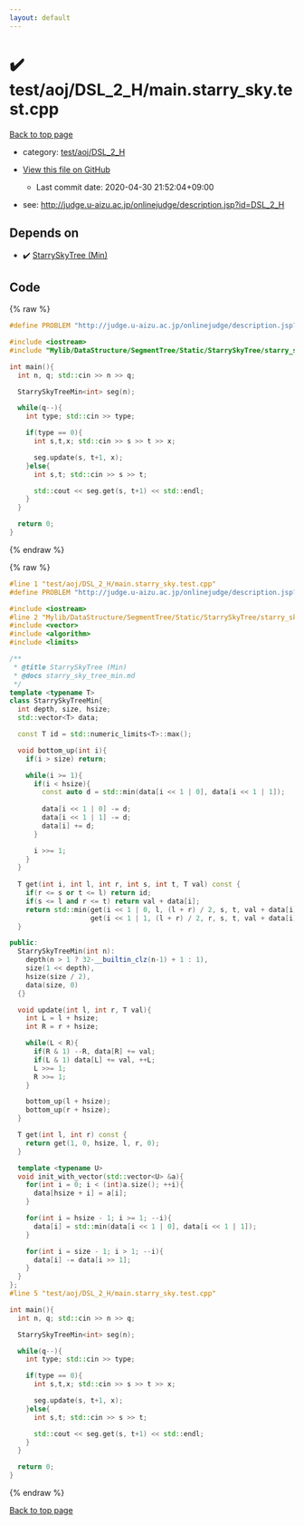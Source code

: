 ```yaml
---
layout: default
---
```


<!-- mathjax config similar to math.stackexchange -->
<script type="text/javascript" async
  src="https://cdnjs.cloudflare.com/ajax/libs/mathjax/2.7.5/MathJax.js?config=TeX-MML-AM_CHTML">
</script>
<script type="text/x-mathjax-config">
  MathJax.Hub.Config({
    TeX: { equationNumbers: { autoNumber: "AMS" }},
    tex2jax: {
      inlineMath: [ ['$','$'] ],
      processEscapes: true
    },
    "HTML-CSS": { matchFontHeight: false },
    displayAlign: "left",
    displayIndent: "2em"
  });
</script>

<script type="text/javascript" src="https://cdnjs.cloudflare.com/ajax/libs/jquery/3.4.1/jquery.min.js"></script>
<script src="https://cdn.jsdelivr.net/npm/jquery-balloon-js@1.1.2/jquery.balloon.min.js" integrity="sha256-ZEYs9VrgAeNuPvs15E39OsyOJaIkXEEt10fzxJ20+2I=" crossorigin="anonymous"></script>
<script type="text/javascript" src="../../../../assets/js/copy-button.js"></script>
<link rel="stylesheet" href="../../../../assets/css/copy-button.css" />


# :heavy_check_mark: test/aoj/DSL_2_H/main.starry_sky.test.cpp

<a href="../../../../index.html">Back to top page</a>

* category: <a href="../../../../index.html#dff63cd4dbbcc206af021772ba80d157">test/aoj/DSL_2_H</a>
* <a href="{{ site.github.repository_url }}/blob/master/test/aoj/DSL_2_H/main.starry_sky.test.cpp">View this file on GitHub</a>
    - Last commit date: 2020-04-30 21:52:04+09:00


* see: <a href="http://judge.u-aizu.ac.jp/onlinejudge/description.jsp?id=DSL_2_H">http://judge.u-aizu.ac.jp/onlinejudge/description.jsp?id=DSL_2_H</a>


## Depends on

* :heavy_check_mark: <a href="../../../../library/Mylib/DataStructure/SegmentTree/Static/StarrySkyTree/starry_sky_tree_min.cpp.html">StarrySkyTree (Min)</a>


## Code

<a id="unbundled"></a>
{% raw %}
```cpp
#define PROBLEM "http://judge.u-aizu.ac.jp/onlinejudge/description.jsp?id=DSL_2_H"

#include <iostream>
#include "Mylib/DataStructure/SegmentTree/Static/StarrySkyTree/starry_sky_tree_min.cpp"

int main(){
  int n, q; std::cin >> n >> q;

  StarrySkyTreeMin<int> seg(n);

  while(q--){
    int type; std::cin >> type;

    if(type == 0){
      int s,t,x; std::cin >> s >> t >> x;

      seg.update(s, t+1, x);
    }else{
      int s,t; std::cin >> s >> t;

      std::cout << seg.get(s, t+1) << std::endl;
    }
  }

  return 0;
}

```
{% endraw %}

<a id="bundled"></a>
{% raw %}
```cpp
#line 1 "test/aoj/DSL_2_H/main.starry_sky.test.cpp"
#define PROBLEM "http://judge.u-aizu.ac.jp/onlinejudge/description.jsp?id=DSL_2_H"

#include <iostream>
#line 2 "Mylib/DataStructure/SegmentTree/Static/StarrySkyTree/starry_sky_tree_min.cpp"
#include <vector>
#include <algorithm>
#include <limits>

/**
 * @title StarrySkyTree (Min)
 * @docs starry_sky_tree_min.md
 */
template <typename T>
class StarrySkyTreeMin{
  int depth, size, hsize;
  std::vector<T> data;

  const T id = std::numeric_limits<T>::max();

  void bottom_up(int i){
    if(i > size) return;

    while(i >= 1){
      if(i < hsize){
        const auto d = std::min(data[i << 1 | 0], data[i << 1 | 1]);
        
        data[i << 1 | 0] -= d;
        data[i << 1 | 1] -= d;
        data[i] += d;
      }

      i >>= 1;
    }
  }
  
  T get(int i, int l, int r, int s, int t, T val) const {
    if(r <= s or t <= l) return id;
    if(s <= l and r <= t) return val + data[i];
    return std::min(get(i << 1 | 0, l, (l + r) / 2, s, t, val + data[i]),
                    get(i << 1 | 1, (l + r) / 2, r, s, t, val + data[i]));
  }

public:
  StarrySkyTreeMin(int n):
    depth(n > 1 ? 32-__builtin_clz(n-1) + 1 : 1),
    size(1 << depth),
    hsize(size / 2),    
    data(size, 0)
  {}

  void update(int l, int r, T val){
    int L = l + hsize;
    int R = r + hsize;

    while(L < R){
      if(R & 1) --R, data[R] += val;
      if(L & 1) data[L] += val, ++L;
      L >>= 1;
      R >>= 1;
    }

    bottom_up(l + hsize);
    bottom_up(r + hsize);
  }

  T get(int l, int r) const {
    return get(1, 0, hsize, l, r, 0);
  }

  template <typename U>
  void init_with_vector(std::vector<U> &a){
    for(int i = 0; i < (int)a.size(); ++i){
      data[hsize + i] = a[i];
    }

    for(int i = hsize - 1; i >= 1; --i){
      data[i] = std::min(data[i << 1 | 0], data[i << 1 | 1]);
    }

    for(int i = size - 1; i > 1; --i){
      data[i] -= data[i >> 1];
    }
  }
};
#line 5 "test/aoj/DSL_2_H/main.starry_sky.test.cpp"

int main(){
  int n, q; std::cin >> n >> q;

  StarrySkyTreeMin<int> seg(n);

  while(q--){
    int type; std::cin >> type;

    if(type == 0){
      int s,t,x; std::cin >> s >> t >> x;

      seg.update(s, t+1, x);
    }else{
      int s,t; std::cin >> s >> t;

      std::cout << seg.get(s, t+1) << std::endl;
    }
  }

  return 0;
}

```
{% endraw %}

<a href="../../../../index.html">Back to top page</a>

